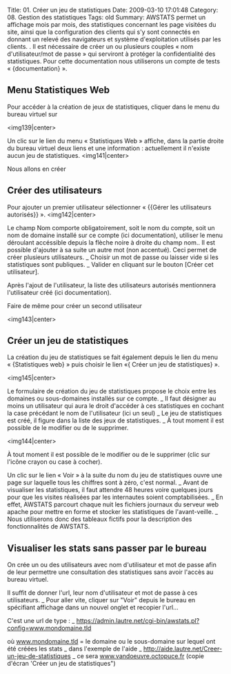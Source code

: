 Title: 01. Créer un jeu de statistiques 
Date: 2009-03-10 17:01:48
Category: 08. Gestion des statistiques
Tags: old
Summary: AWSTATS permet un affichage mois par mois, des statistiques concernant les page visitées du site, ainsi que la configuration des clients qui s'y sont connectés en donnant un relevé des navigateurs et système d'exploitation utilisés par les clients.
 . Il est nécessaire de créer un ou plusieurs couples « nom d'utilisateur/mot de passe » qui serviront à protéger la confidentialité des statistiques. Pour cette documentation nous utiliserons un compte de tests « {documentation} ».


## Menu Statistiques Web

Pour accéder à la création de jeux de statistiques, cliquer dans le menu du bureau virtuel sur 

<img139|center>

Un clic sur le lien du menu « Statistiques Web » affiche, dans la partie droite du bureau virtuel deux liens et une information : actuellement il n'existe aucun jeu de statistiques.
<img141|center>

Nous allons en créer

## Créer des utilisateurs

Pour ajouter un premier utilisateur sélectionner « {{Gérer les utilisateurs autorisés}} ».
<img142|center>

Le champ Nom comporte obligatoirement, soit le nom du compte, soit un nom de domaine installé sur ce compte (ici documentation), utiliser le menu déroulant accéssible depuis la flèche noire à droite du champ nom..  Il est possible d'ajouter à sa suite un autre mot (non accentué). Ceci permet de créer plusieurs utilisateurs.
_ Choisir un mot de passe ou laisser vide si les statistiques sont publiques.
_ Valider en cliquant sur le bouton [Créer cet utilisateur].

Après l'ajout de l'utilisateur, la liste des utilisateurs autorisés mentionnera l'utilisateur créé (ici documentation).

Faire de même pour créer un second utilisateur 

<img143|center>

## Créer un jeu de statistiques

La création du jeu de statistiques se fait également depuis le lien du menu « {Statistiques web} » puis choisir le lien «{ Créer un jeu de statistiques} ».

<img145|center>

Le formulaire de création du jeu de statistiques propose le choix entre les domaines ou sous-domaines installés sur ce compte. 
_ Il faut désigner au moins un utilisateur qui aura le droit d'accéder à ces statistiques en cochant la case précédant le nom de l'utilisateur (ici un seul)
_ Le jeu de statistiques est créé, il figure dans la liste des jeux de statistiques.
_ À tout moment il est possible de le modifier ou de le supprimer.

<img144|center>

À tout moment il est possible de le modifier ou de le supprimer (clic sur l'icône crayon ou case à cocher).

Un clic sur le lien « Voir » à la suite du nom du jeu de statistiques ouvre une page sur laquelle tous les chiffres sont à zéro, c'est normal. 
_ Avant de visualiser les statistiques, il faut attendre 48 heures voire quelques jours pour que les visites réalisées par les internautes soient comptabilisées. 
_ En effet, AWSTATS parcourt chaque nuit les fichiers journaux du serveur web apache pour mettre en forme et stocker les statistiques de l'avant-veille.
_ Nous utiliserons donc des tableaux fictifs pour la description des fonctionnalités de AWSTATS.


## Visualiser les stats sans passer par le bureau

On crée un ou des utilisateurs avec nom d'utilisateur et mot de passe afin de leur permettre une consultation des statistiques sans avoir l'accès au bureau virtuel.

Il suffit de donner l'url, leur nom d'utilisateur et mot de passe à ces utilisateurs.
_ Pour aller vite, cliquer sur "Voir" depuis le bureau en spécifiant affichage
dans un nouvel onglet et recopier l'url...

C'est une url de type :
_ <HTML>https://admin.lautre.net/cgi-bin/awstats.pl?config=www.mondomaine.tld</HTML>

où www.mondomaine.tld = le domaine ou le sous-domaine sur lequel ont été créées les stats
_ dans l'exemple de l'aide
_ <HTML>http://aide.lautre.net/Creer-un-jeu-de-statistiques</HTML>
_ ce sera www.vandoeuvre.octopuce.fr (copie d'écran 'Créer un jeu de
statistiques")

